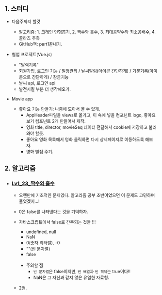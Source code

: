 ## 1. 스터디
- 다음주까지 할것
  - 알고리즘: 1. 크레인 인형뽑기, 2. 짝수와 홀수, 3. 최대공약수와 최소공배수, 4. 콜라츠 추측
  - GitHub책: part1끝내기.
  
- 협업 프로젝트(Vue.js)
  - "달력기록"
  - 회원가입, 로그인 기능 / 일정관리 / 날씨알림(아이콘 간단하게) / 기분기록(아이콘으로 간단하게) / 잠금기능
  - 날씨 api, 로그인 api
  - 발전시킬 부분 더 생각해오기.
  
- Movie app
  - 좋아요 기능 만들기: 나중에 모아서 볼 수 있게.
    - AppHeader파일을 views로 옮기고, 이 속에 넣을 컴포넌트 logo, 좋아요보기 컴포넌트 2개 만들어서 제작.
    - 영화 title, director, movieSeq 데이터 전달해서 cookie에 저장하고 불러와야 할듯.
    - 좋아요 영화 목록에서 영화 클릭하면 다시 상세페이지로 이동하도록 해보자.
    - 영화 별점 주기. 
    

## 2. 알고리즘
- ### [Lv1_23_짝수와 홀수](https://github.com/EunJaePark/algorithm/blob/master/Lv1_23_%EC%A7%9D%EC%88%98%EC%99%80%20%ED%99%80%EC%88%98.html)
  - 오랜만에 기초적인 문제였다. 알고리즘 공부 초반이었으면 이 문제도 고민하며 풀었겠지...!
  - 0은 false를 나타낸다는 것을 기억하자.  
  - 자바스크립트에서 false로 간주되는 것들 !!!
  
    - undefined, null
    - NaN
    - 0(숫자 리터럴), -0
    - ""(빈 문자열)
    - false
    <br/>
    
    - 주의할 점
      - `빈 문자열`은 false이지만, `빈 배열`과 `빈 객체`는 true이다!!
      - NaN은 그 자신과 같지 않은 유일한 자료형.
               
    
  - 2점.
    
